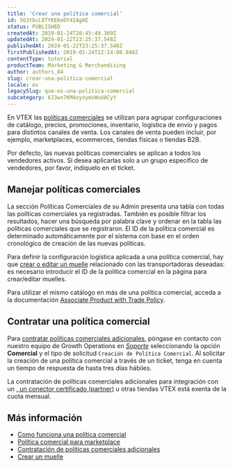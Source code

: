 ```yaml
---
title: 'Crear una política comercial'
id: 563tbcL0TYKEKeOY4IAgAE
status: PUBLISHED
createdAt: 2019-01-24T20:45:49.369Z
updatedAt: 2024-01-22T23:25:37.548Z
publishedAt: 2024-01-22T23:25:37.548Z
firstPublishedAt: 2019-01-24T22:14:00.848Z
contentType: tutorial
productTeam: Marketing & Merchandising
author: authors_84
slug: crear-una-politica-comercial
locale: es
legacySlug: que-es-una-politica-comercial
subcategory: 6J3wx7KM4oysymsWuUACyY
---
```


En VTEX las [políticas comerciales](https://help.vtex.com/es/tutorial/como-funciona-uma-politica-comercial--6Xef8PZiFm40kg2STrMkMV) se utilizan para agrupar configuraciones de catálogo, precios, promociones, inventario, logística de envío y pagos para distintos canales de venta. Los canales de venta pueden incluir, por ejemplo, marketplaces, ecommerces, tiendas físicas o tiendas B2B.

<div class="alert alert-danger">
Por defecto, las nuevas políticas comerciales se aplican a todos los vendedores activos. Si desea aplicarlas solo a un grupo específico de vendedores, por favor, indíquelo en el ticket.
</div>

## Manejar políticas comerciales

La sección Políticas Comerciales de su Admin presenta una tabla con todas las políticas comerciales ya registradas. También es posible filtrar los resultados, hacer una búsqueda por palabra clave y ordenar en la tabla las políticas comerciales que se registraron. El ID de la política comercial es determinado automáticamente por el sistema con base en el orden cronológico de creación de las nuevas políticas.

Para definir la configuración logística aplicada a una política comercial, hay que [crear o editar un muelle](https://help.vtex.com/es/tutorial/how-to-register-a-dock--7K3FultD8I2cuuA6iyGEiW) relacionado con las transportadoras deseadas: es necesario introducir el ID de la política comercial en la página para crear/editar muelles.

Para utilizar el mismo catálogo en más de una política comercial, acceda a la documentación [Associate Product with Trade Policy](https://developers.vtex.com/docs/api-reference/catalog-api#post-/api/catalog/pvt/product/-productId-/salespolicy/-tradepolicyId-).

## Contratar una política comercial

Para [contratar políticas comerciales adicionales](https://help.vtex.com/es/tutorial/contratacao-de-politica-comercial-adicional--61vuFOw4yGh6nwSmkLJL1X), póngase en contacto con nuestro equipo de Growth Operations en *[Soporte](https://help.vtex.com/es/support)* seleccionando la opción **Comercial** y el tipo de solicitud `Creación de Política Comercial`. Al solicitar la creación de una política comercial a través de un ticket, tenga en cuenta un tiempo de respuesta de hasta tres días hábiles.

<div class="alert alert-info">
La contratación de políticas comerciales adicionales para integración con un <a href="https://help.vtex.com/es/tutorial/estrategias-de-marketplace-na-vtex--tutorials_402#integrado-con-un-conector-nativo-vtex"conector nativo</a>, un <a href="https://help.vtex.com/es/tutorial/estrategias-de-marketplace-na-vtex--tutorials_402#integrado-con-un-conector-certificado-partner">conector certificado (partner)</a> u otras tiendas VTEX está exenta de la cuota mensual.
</div>

## Más información

- [Como funciona una política comercial](https://help.vtex.com/es/tutorial/como-funciona-uma-politica-comercial--6Xef8PZiFm40kg2STrMkMV)  
- [Política comercial para marketplace](https://help.vtex.com/es/tutorial/configurando-a-politica-comercial-para-marketplace--tutorials_404)  
- [Contratación de políticas comerciales adicionales](https://help.vtex.com/es/tutorial/contratacao-de-politica-comercial-adicional--61vuFOw4yGh6nwSmkLJL1X)
- [Crear un muelle](https://help.vtex.com/es/tutorial/how-to-register-a-dock--7K3FultD8I2cuuA6iyGEiW)  


